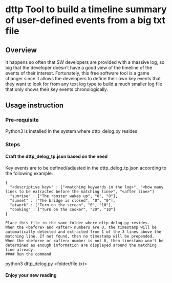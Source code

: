 # dttp Tool to build a timeline summary of user-defined events from a big txt file
## Overview
It happens so often that SW developers are provided with a massive log, so big that the developer doesn't have a good view of the timeline of the events of their interest.
Fortunately, this free software tool is a game changer since it allows the developers to define their own key events that they want to look for from any text log type
to build a much smaller log file that only shows their key events chronologically.
## Usage instruction
### Pre-requisite
Python3 is installed in the system where dttp_delog.py resides
### Steps
#### Craft the dttp_delog_tp.json based on the need
Key events are to be defined/adjusted in the dttp_delog_tp.json according to the following example:
```
{
  "<descriptive key>" : ["<matching keywords in the log>", "<how many lines to be extracted before the matching line>", "<after line>"]  
  "sunrise" : ["The rooster wakes up", "0", "0"],
  "sunset" : ["The bridge is closed", "0", "0"],
  "atwork" : ["Turn on the screen", "0", "10"],
  "cooking" : ["Turn on the cooker", "20", "10"]
}

Place this file in the same folder where dttp_delog.py resides.
When the <before> and <after> numbers are 0, the timestamp will be automatically detected and extracted from 1 of the 3 lines above the matching line. If not found, then no timestamp will be prepended.
When the <before> or <after> number is not 0, then timestamp won't be determined as enough information are displayed around the matching line already.
#### Run the command
```
python3 dttp_delog.py <folder/file.txt>

#### Enjoy your new reading
